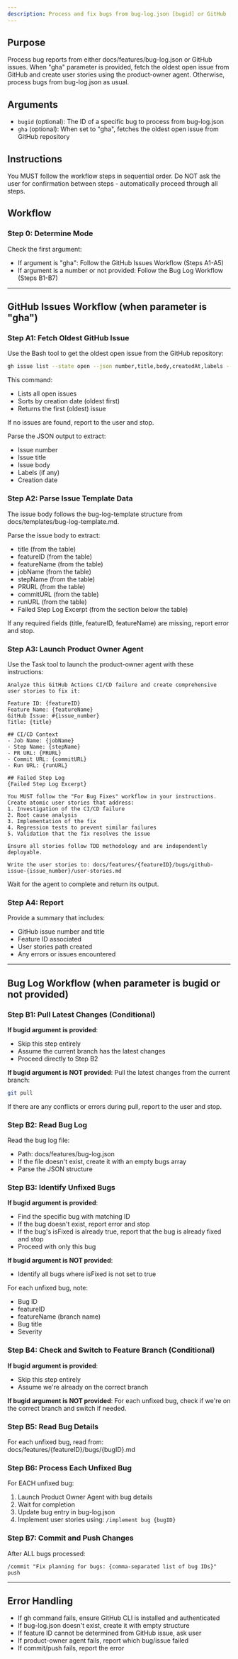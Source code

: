 ```yaml
---
description: Process and fix bugs from bug-log.json [bugid] or GitHub [gha]
---
```


## Purpose

Process bug reports from either docs/features/bug-log.json or GitHub issues. When "gha" parameter is provided, fetch the oldest open issue from GitHub and create user stories using the product-owner agent. Otherwise, process bugs from bug-log.json as usual.

## Arguments

- `bugid` (optional): The ID of a specific bug to process from bug-log.json
- `gha` (optional): When set to "gha", fetches the oldest open issue from GitHub repository

## Instructions

You MUST follow the workflow steps in sequential order. Do NOT ask the user for confirmation between steps - automatically proceed through all steps.

## Workflow

### Step 0: Determine Mode

Check the first argument:
- If argument is "gha": Follow the GitHub Issues Workflow (Steps A1-A5)
- If argument is a number or not provided: Follow the Bug Log Workflow (Steps B1-B7)

---

## GitHub Issues Workflow (when parameter is "gha")

### Step A1: Fetch Oldest GitHub Issue

Use the Bash tool to get the oldest open issue from the GitHub repository:

```bash
gh issue list --state open --json number,title,body,createdAt,labels --limit 100 | jq 'sort_by(.createdAt) | .[0]'
```

This command:
- Lists all open issues
- Sorts by creation date (oldest first)
- Returns the first (oldest) issue

If no issues are found, report to the user and stop.

Parse the JSON output to extract:
- Issue number
- Issue title
- Issue body
- Labels (if any)
- Creation date

### Step A2: Parse Issue Template Data

The issue body follows the bug-log-template structure from docs/templates/bug-log-template.md.

Parse the issue body to extract:
- title (from the table)
- featureID (from the table)
- featureName (from the table)
- jobName (from the table)
- stepName (from the table)
- PRURL (from the table)
- commitURL (from the table)
- runURL (from the table)
- Failed Step Log Excerpt (from the section below the table)

If any required fields (title, featureID, featureName) are missing, report error and stop.

### Step A3: Launch Product Owner Agent

Use the Task tool to launch the product-owner agent with these instructions:

```
Analyze this GitHub Actions CI/CD failure and create comprehensive user stories to fix it:

Feature ID: {featureID}
Feature Name: {featureName}
GitHub Issue: #{issue_number}
Title: {title}

## CI/CD Context
- Job Name: {jobName}
- Step Name: {stepName}
- PR URL: {PRURL}
- Commit URL: {commitURL}
- Run URL: {runURL}

## Failed Step Log
{Failed Step Log Excerpt}

You MUST follow the "For Bug Fixes" workflow in your instructions. Create atomic user stories that address:
1. Investigation of the CI/CD failure
2. Root cause analysis
3. Implementation of the fix
4. Regression tests to prevent similar failures
5. Validation that the fix resolves the issue

Ensure all stories follow TDD methodology and are independently deployable.

Write the user stories to: docs/features/{featureID}/bugs/github-issue-{issue_number}/user-stories.md
```

Wait for the agent to complete and return its output.

### Step A4: Report

Provide a summary that includes:
- GitHub issue number and title
- Feature ID associated
- User stories path created
- Any errors or issues encountered

---

## Bug Log Workflow (when parameter is bugid or not provided)

### Step B1: Pull Latest Changes (Conditional)

**If bugid argument is provided**:
- Skip this step entirely
- Assume the current branch has the latest changes
- Proceed directly to Step B2

**If bugid argument is NOT provided**:
Pull the latest changes from the current branch:

```bash
git pull
```

If there are any conflicts or errors during pull, report to the user and stop.

### Step B2: Read Bug Log

Read the bug log file:
- Path: docs/features/bug-log.json
- If the file doesn't exist, create it with an empty bugs array
- Parse the JSON structure

### Step B3: Identify Unfixed Bugs

**If bugid argument is provided**:
- Find the specific bug with matching ID
- If the bug doesn't exist, report error and stop
- If the bug's isFixed is already true, report that the bug is already fixed and stop
- Proceed with only this bug

**If bugid argument is NOT provided**:
- Identify all bugs where isFixed is not set to true

For each unfixed bug, note:
- Bug ID
- featureID
- featureName (branch name)
- Bug title
- Severity

### Step B4: Check and Switch to Feature Branch (Conditional)

**If bugid argument is provided**:
- Skip this step entirely
- Assume we're already on the correct branch

**If bugid argument is NOT provided**:
For each unfixed bug, check if we're on the correct branch and switch if needed.

### Step B5: Read Bug Details

For each unfixed bug, read from: docs/features/{featureID}/bugs/{bugID}.md

### Step B6: Process Each Unfixed Bug

For EACH unfixed bug:

1. Launch Product Owner Agent with bug details
2. Wait for completion
3. Update bug entry in bug-log.json
4. Implement user stories using: `/implement bug {bugID}`

### Step B7: Commit and Push Changes

After ALL bugs processed:

```
/commit "Fix planning for bugs: {comma-separated list of bug IDs}" push
```

---

## Error Handling

- If gh command fails, ensure GitHub CLI is installed and authenticated
- If bug-log.json doesn't exist, create it with empty structure
- If feature ID cannot be determined from GitHub issue, ask user
- If product-owner agent fails, report which bug/issue failed
- If commit/push fails, report the error
